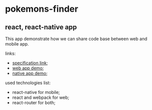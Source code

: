 # pokemons-finder
## react, react-native app
This app demonstrate how we can share code base between web and mobile app.

links:
- [specification link](https://github.com/Nakan4u/pokemons-finder/blob/master/specification.pdf);
- [web app demo](https://nakan4u.github.io/pokemons-finder/);
- [native app demo](https://appetize.io/app/kxdb3z9v7210vhphevttab4rxr?device=iphone6s&scale=50&orientation=portrait&osVersion=10.3);

used technologies list:
- react-native for mobile;
- react and webpack for web;
- react-router for both;

